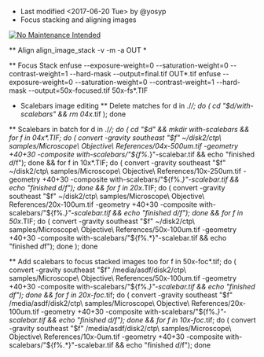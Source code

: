 * Last modified <2017-06-20 Tue> by @yosyp 
* Focus stacking and aligning images

[![No Maintenance Intended](http://unmaintained.tech/badge.svg)](http://unmaintained.tech/)

** Align
align_image_stack -v -m -a OUT *

** Focus Stack
enfuse --exposure-weight=0 --saturation-weight=0 --contrast-weight=1 --hard-mask --output=final.tif OUT*.tif
enfuse --exposure-weight=0 --saturation-weight=0 --contrast-weight=1 --hard-mask --output=50x-focused.tif 50x-fs*.TIF

* Scalebars image editing
** Delete matches
for d in ./*/; do (
    cd "$d/with-scalebars" &&
    rm 04x*.tif
    ); done

** Scalebars in batch
for d in ./*/; do (
    cd "$d" && 
    mkdir with-scalebars &&
    for f in 04x*.TIF; do (
        convert -gravity southeast "$f" ~/disk2/ctp\ samples/Microscope\ Objective\ References/04x-500um.tif -geometry +40+30 -composite with-scalebars/"${f%.*}"-scalebar.tif &&
        echo "finished $d/$f");
    done &&
    for f in 10x*.TIF; do (
        convert -gravity southeast "$f" ~/disk2/ctp\ samples/Microscope\ Objective\ References/10x-250um.tif -geometry +40+30 -composite with-scalebars/"${f%.*}"-scalebar.tif &&
        echo "finished $d/$f");
    done &&
    for f in 20x*.TIF; do (
        convert -gravity southeast "$f" ~/disk2/ctp\ samples/Microscope\ Objective\ References/20x-100um.tif -geometry +40+30 -composite with-scalebars/"${f%.*}"-scalebar.tif &&
        echo "finished $d/$f");
    done &&
    for f in 50x*.TIF; do (
        convert -gravity southeast "$f" ~/disk2/ctp\ samples/Microscope\ Objective\ References/50x-100um.tif -geometry +40+30 -composite with-scalebars/"${f%.*}"-scalebar.tif &&
        echo "finished $d$f");
    done );
done

** Add scalebars to focus stacked images too
    for f in 50x-foc*.tif; do (
        convert -gravity southeast "$f" /media/asdf/disk2/ctp\ samples/Microscope\ Objective\ References/50x-100um.tif -geometry +40+30 -composite with-scalebars/"${f%.*}"-scalebar.tif &&
        echo "finished $d$f");
    done &&
    for f in 20x-foc*.tif; do (
        convert -gravity southeast "$f" /media/asdf/disk2/ctp\ samples/Microscope\ Objective\ References/20x-100um.tif -geometry +40+30 -composite with-scalebars/"${f%.*}"-scalebar.tif &&
        echo "finished $d/$f");
    done &&
    for f in 10x-foc*.tif; do (
        convert -gravity southeast "$f" /media/asdf/disk2/ctp\ samples/Microscope\ Objective\ References/10x-0um.tif -geometry +40+30 -composite with-scalebars/"${f%.*}"-scalebar.tif &&
        echo "finished $d/$f");
    done
